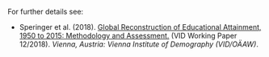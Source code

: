 
For further details see:

* Speringer et al. (2018). <a href="https://www.oeaw.ac.at/fileadmin/subsites/Institute/VID/PDF/Publications/Working_Papers/WP2018_14.pdf" target="_blank">Global Reconstruction of Educational Attainment, 1950 to 2015: Methodology and Assessment.</a> (VID Working Paper 12/2018). *Vienna, Austria: Vienna Institute of Demography (VID/O&Auml;AW)*.
